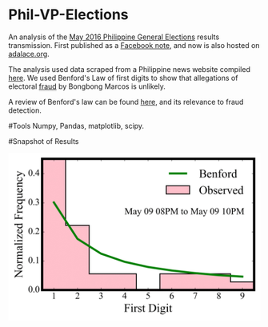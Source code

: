 # Phil-VP-Elections

An analysis of the [May 2016 Philippine  General Elections](https://en.wikipedia.org/wiki/Philippine_presidential_election,_2016) results transmission. 
First published as a [Facebook note](https://www.facebook.com/notes/gen-n-aris-sardane-calamba/bongbong-leni-and-benford-an-analysis-on-the-philippine-vice-presidential-race/10153818025948051), 
and now is also hosted on [adalace.org](http://www.adalace.org/posts/ipython-notebook/).

The analysis used data scraped from a Philippine news website compiled [here](https://gist.github.com/reinareyes/b32fc96972bbb9c3d0a9d754ab02d024). 
We used Benford's Law of first digits to show that allegations of electoral [fraud](http://time.com/4327269/ferdinand-marcos-junior-bongbong-vice-president/) by Bongbong Marcos is unlikely.


A review of Benford's law can be found [here](https://en.wikipedia.org/wiki/Benford%27s_law), and its relevance to fraud detection.

#Tools
Numpy, Pandas, matplotlib, scipy.

#Snapshot of Results

![image](https://github.com/gmsardane/Phil-VP-Elections/blob/master/git_distribution_new.gif)

